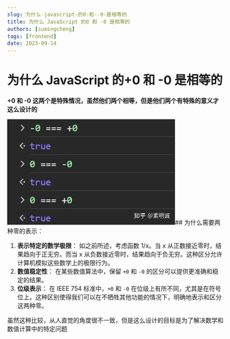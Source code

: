 ```yaml
---
slug: 为什么-javascript-的0-和--0-是相等的
title: 为什么 JavaScript 的0 和 -0 是相等的
authors: [sumingcheng]
tags: [frontend]
date: 2023-09-14
---
```


# 为什么 JavaScript 的+0 和 -0 是相等的



 



**+0 和 -0 这两个是特殊情况，虽然他们两个相等，但是他们两个有特殊的意义才这么设计的**

![ffd5be6bfa26e251140129416440fe45](../image/ffd5be6bfa26e251140129416440fe45.jpg)## 为什么需要两种零的表示：  

1. **表示特定的数学极限**： 如之前所述，考虑函数 1/x。当 x 从正数接近零时，结果趋向于正无穷。而当 x 从负数接近零时，结果趋向于负无穷。这种区分允许计算机模拟这些数学上的极限行为。
2. **数值稳定性**： 在某些数值算法中，保留 `+0` 和 `-0` 的区分可以提供更准确和稳定的结果。
3. **位级表示**： 在 IEEE 754 标准中，`+0` 和 `-0` 在位级上有所不同，尤其是在符号位上。这种区别使得我们可以在不牺牲其他功能的情况下，明确地表示和区分这两种零。

虽然这种比较，从人直觉的角度很不一致，但是这么设计的目标是为了解决数学和数值计算中的特定问题
